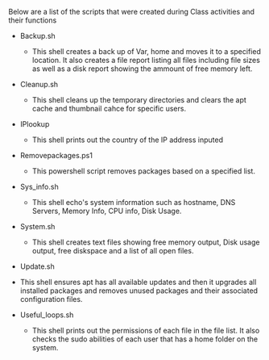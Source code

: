 Below are a list of the scripts that were created during Class activities and their functions

- Backup.sh
  - This shell creates a back up of Var, home and moves it to a specified location. It also creates a file report listing all files including file sizes as well as a disk report showing the ammount of free memory left.

- Cleanup.sh
  - This shell cleans up the temporary directories and clears the apt cache and thumbnail cahce for specific users.

- IPlookup
  - This shell prints out the country of the IP address inputed

- Removepackages.ps1
  - This powershell script removes packages based on a specified list.

- Sys_info.sh
  - This shell echo's system information such as hostname, DNS Servers, Memory Info, CPU info, Disk Usage.

- System.sh
  - This shell creates text files showing free memory output, Disk usage output, free diskspace and a list of all open files.

- Update.sh
 - This shell ensures apt has all available updates and then it upgrades all installed packages and removes unused packages and their associated configuration files.

- Useful_loops.sh
  - This shell prints out the permissions of each file in the file list. It also checks the sudo abilities of each user that has a home folder on the system.
